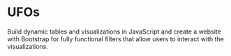 # UFOs
Build dynamic tables and visualizations in JavaScript and create a website with Bootstrap for fully functional filters that allow users to interact with the visualizations.
